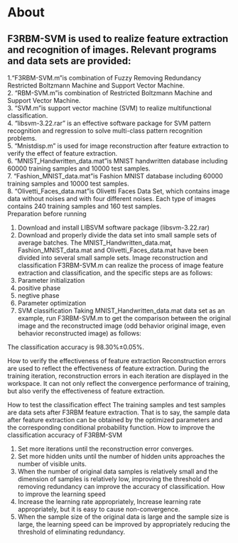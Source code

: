 About
==
 F3RBM-SVM is used to realize feature extraction and recognition of images. Relevant programs and data sets are provided:
------- 
1.“F3RBM-SVM.m”is combination of Fuzzy Removing Redundancy Restricted Boltzmann Machine and Support Vector Machine.<br>
2. “RBM-SVM.m”is combination of Restricted Boltzmann Machine and Support Vector Machine.<br>
3. “SVM.m”is support vector machine (SVM) to realize multifunctional classification.<br>
4. “libsvm-3.22.rar” is an effective software package for SVM pattern recognition and regression to solve multi-class pattern recognition problems. <br>
5. “Mnistdisp.m” is used for image reconstruction after feature extraction to verify the effect of feature extraction.<br>
6. “MNIST_Handwritten_data.mat”is MNIST handwritten database including 60000 training samples and 10000 test samples.<br>
7. “Fashion_MNIST_data.mat”is Fashion MNIST database including 60000 training samples and 10000 test samples.<br>
8. “Olivetti_Faces_data.mat”is Olivetti Faces Data Set, which contains image data without noises and with four different noises. Each type of images contains 240 training samples and 160 test samples.<br>
  Preparation before running 
  1. Download and install LIBSVM software package (libsvm-3.22.rar) 
  2. Download and properly divide the data set into small sample sets of average batches. The MNIST_Handwritten_data.mat, Fashion_MNIST_data.mat and Olivetti_Faces_data.mat have been divided into several small sample sets.
Image reconstruction and classification 
  F3RBM-SVM.m can realize the process of image feature extraction and classification, and the specific steps are as follows:
  1. Parameter initialization
  2. positive phase
  3. negtive phase
  4. Parameter optimization
  5. SVM classification
Taking MNIST_Handwritten_data.mat data set as an example, run F3RBM-SVM.m to get the comparison between the original image and the reconstructed image (odd behavior original image, even behavior reconstructed image) as follows:
 
The classification accuracy is 98.30%±0.05%.
 
How to verify the effectiveness of feature extraction
  Reconstruction errors are used to reflect the effectiveness of feature extraction. During the training iteration, reconstruction errors in each iteration are displayed in the workspace. It can not only reflect the convergence performance of training, but also verify the effectiveness of feature extraction.
 
How to test the classification effect 
  The training samples and test samples are data sets after F3RBM feature extraction. That is to say, the sample data after feature extraction can be obtained by the optimized parameters and the corresponding conditional probability function.
How to improve the classification accuracy of F3RBM-SVM 
  1. Set more iterations until the reconstruction error converges. 
  2. Set more hidden units until the number of hidden units approaches the number of visible units.
  3. When the number of original data samples is relatively small and the dimension of samples is relatively low, improving the threshold of removing redundancy can improve the accuracy of classification.
How to improve the learning speed
  1. Increase the learning rate appropriately, Increase learning rate appropriately, but it is easy to cause non-convergence.
  2. When the sample size of the original data is large and the sample size is large, the learning speed can be improved by appropriately reducing the threshold of eliminating redundancy.

